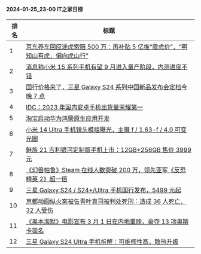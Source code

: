 #### 2024-01-25_23-00  IT之家日榜

| 排名 | 标题|
| --- | ---|
| 1 | [京东养车回应途虎索赔 500 万：再补贴 5 亿推“震虎价”，“明知山有虎，偏向虎山行”](https://www.ithome.com/0/747/143.htm) |
| 2 | [消息称小米 15 系列手机有望 9 月进入量产阶段，内测进度不错](https://www.ithome.com/0/747/117.htm) |
| 3 | [国行价格来了，三星 Galaxy S24 系列中国新品发布会定档今晚 7 点](https://www.ithome.com/0/747/165.htm) |
| 4 | [IDC：2023 年国内安卓手机出货量荣耀第一](https://www.ithome.com/0/747/162.htm) |
| 5 | [淘宝启动华为鸿蒙原生应用开发](https://www.ithome.com/0/747/268.htm) |
| 6 | [小米 14 Ultra 手机镜头模组曝光，主摄 f / 1.63-f / 4.0 可变光圈](https://www.ithome.com/0/747/156.htm) |
| 7 | [魅族 21 吉利银河定制版手机上市：12GB+256GB 售价 3999 元](https://www.ithome.com/0/747/170.htm) |
| 8 | [《幻兽帕鲁》Steam 在线人数突破 200 万，领先亚军《反恐精英 2》超一倍](https://www.ithome.com/0/747/079.htm) |
| 9 | [三星 Galaxy S24 / S24+/Ultra 手机国行发布，5499 元起](https://www.ithome.com/0/747/278.htm) |
| 10 | [京都动画纵火案被告青叶真司被判处死刑：造成 36 人死亡、32 人受伤](https://www.ithome.com/0/747/226.htm) |
| 11 | [《奥本海默》电影宣布 3 月 1 日在内地重映，豪夺 13 项奥斯卡提名](https://www.ithome.com/0/747/151.htm) |
| 12 | [三星 Galaxy S24 Ultra 手机拆解：可维修性高，散热升级](https://www.ithome.com/0/747/080.htm) |
